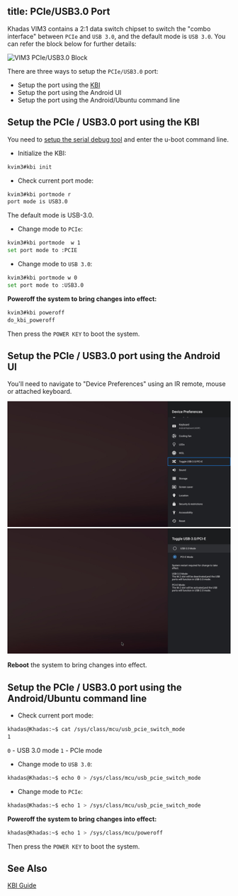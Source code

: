 title: PCIe/USB3.0 Port
---

Khadas VIM3 contains a 2:1 data switch chipset to switch the "combo interface" between `PCIe` and `USB 3.0`, and the default mode is `USB 3.0`.
You can refer the block below for further details:

![VIM3 PCIe/USB3.0 Block](/linux/images/vim3/vim3_pcie_usb3_block.png)

There are three ways to setup the `PCIe/USB3.0` port:
* Setup the port using the [KBI](/linux/vim3/KbiGuidance.html)
* Setup the port using the Android UI
* Setup the port using the Android/Ubuntu command line

## Setup the PCIe / USB3.0 port using the KBI
You need to [setup the serial debug tool](/linux/vim3/SetupSerialTool.html) and enter the u-boot command line.

* Initialize the KBI:

```sh
kvim3#kbi init
```

* Check current port mode:

```sh
kvim3#kbi portmode r
port mode is USB3.0
```
The default mode is USB-3.0.

* Change mode to `PCIe`:

```sh
kvim3#kbi portmode  w 1
set port mode to :PCIE
```

* Change mode to `USB 3.0`:

```sh
kvim3#kbi portmode w 0
set port mode to :USB3.0
```

**Poweroff the system to bring changes into effect:**

```sh
kvim3#kbi poweroff 
do_kbi_poweroff
```
Then press the `POWER KEY` to boot the system.

## Setup the PCIe / USB3.0 port using the Android UI
You'll need to navigate to "Device Preferences" using an IR remote, mouse or attached keyboard.

![Android Device Preferences](https://github.com/tsangyoujun/khadas_docs/blob/master/settings_toggle.jpg?raw=true)
![Mode Switch UI](https://github.com/tsangyoujun/khadas_docs/blob/master/mode_switch.jpg?raw=true)

**Reboot** the system to bring changes into effect.

## Setup the  PCIe / USB3.0 port using the Android/Ubuntu command line

* Check current port mode:

```sh
khadas@Khadas:~$ cat /sys/class/mcu/usb_pcie_switch_mode
1
```

`0` - USB 3.0 mode
`1` - PCIe mode

* Change mode to `USB 3.0`:

```sh
khadas@Khadas:~$ echo 0 > /sys/class/mcu/usb_pcie_switch_mode
```

* Change mode to `PCIe`:

```sh
khadas@Khadas:~$ echo 1 > /sys/class/mcu/usb_pcie_switch_mode
```

**Poweroff the system to bring changes into effect:**

```sh
khadas@Khadas:~$ echo 1 > /sys/class/mcu/poweroff 
```

Then press the `POWER KEY` to boot the system.

## See Also
[KBI Guide](/linux/vim3/KbiGuidance.html)
